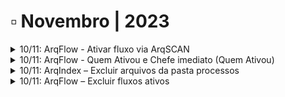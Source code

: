 # ▫ Novembro | 2023



<details>

<summary>10/11: ArqFlow - Ativar fluxo via ArqSCAN</summary>

A ativação de fluxo via ArqSCAN foi alterada para permitir a copia dos dados do registro para os campos do formulário quando estes possuírem os mesmos campos configurados.&#x20;

Quando é realizado o upload de arquivos no ArqSCAN, é criado um documento com os campos indexadores preenchidos pelo usuário, caso haja ativação de fluxo durante este processo e, o formulário do workflow tenha ao menos um campo igual ao do registro, o seu valor será inserido automaticamente no campo do formulário.

<img src="../.gitbook/assets/Ativação ArqScan.png" alt="" data-size="original">

</details>

<details>

<summary>10/11: ArqFlow - Quem Ativou e Chefe imediato (Quem Ativou)</summary>

A configuração de tarefas para desenhos de fluxos automáticos, baseados em ocorrência “Quando um registro é inserido”, foi alterado para permitir a inclusão dos tipos de responsáveis “Quem Ativou” e “Chefe imediato(Quem Ativou)”.&#x20;

Anteriormente, estes tipos de responsáveis não eram exibidos para esta configuração de desenho. Os detalhes dessas funcionalidades estão na página [Workflow > Desenho do Fluxo > Configurações da Tarefa.](../workflow/desenho-do-fluxo/aba-fluxograma.md#configuracoes-da-tarefa)

</details>

<details>

<summary>10/11: ArqIndex – Excluir arquivos da pasta processos</summary>

A tela Fluxo de Trabalho foi alterada para inclusão do parâmetro "Deletar os "Arquivos em Processo" após a etapa de conversão".

Atualmente, todos os “Arquivos de Entrada” e “Arquivos em Exportação” são deletados automaticamente pelo robô após a execução de seus respectivos processos (Leitura de XML e Exportação). Para executar o mesmo com os “Arquivos em Processo” é necessário marcar a flag “Deletar os “Arquivos em Processo” após a etapa de conversão”.&#x20;

O Robô ArqIndex também foi alterado para identificar se irá ou não excluir os arquivos de cada documento, após sua conversão. Os fluxos que apresentarem o parâmetro desmarcado não terão os arquivos de seus documentos excluídos da pasta configurada para o “Arquivos em Processo” no robô.&#x20;

É necessário solicitar o instalador do ArqIndex junto à Arquivar Master.

</details>

<details>

<summary>10/11: ArqFlow – Excluir fluxos ativos</summary>

A pesquisa por fluxo do workflow foi alterada para adicionar a funcionalidade de exclusão de fluxos ativos. Foi incluído um ícone em cada fluxo no retorno da pesquisa por fluxo.

Os detalhes dessas funcionalidades estão na página [Workflow > Atividades > Aba Pesquisa por Fluxo.](../workflow/atividades/aba-pesquisa-por-fluxo.md)

</details>
